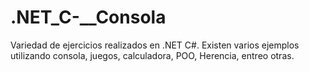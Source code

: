 # .NET_C-__Consola
Variedad de ejercicios realizados en .NET C#.
Existen varios ejemplos utilizando consola, juegos, calculadora, POO, Herencia, entreo otras.
